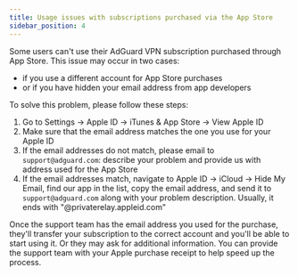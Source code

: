 ```yaml
---
title: Usage issues with subscriptions purchased via the App Store 
sidebar_position: 4
---
```


Some users can't use their AdGuard VPN subscription purchased through App Store. This issue may occur in two cases: 

*  if you use a different account for App Store purchases 
*  or if you have hidden your email address from app developers 

To solve this problem, please follow these steps:

1.  Go to Settings → Apple ID → iTunes & App Store → View Apple ID
2.  Make sure that the email address matches the one you use for your Apple ID
3.  If the email addresses do not match, please email to `support@adguard.com`: describe your problem and provide us with address used for the App Store
4.  If the email addresses match, navigate to Apple ID → iCloud → Hide My Email, find our app in the list, copy the email address, and send it to `support@adguard.com` along with your problem description. Usually, it ends with "@privaterelay.appleid.com"

Once the support team has the email address you used for the purchase, they'll transfer your subscription to the correct account and you'll be able to start using it. Or they may ask for additional information. You can provide the support team with your Apple purchase receipt to help speed up the process. 
